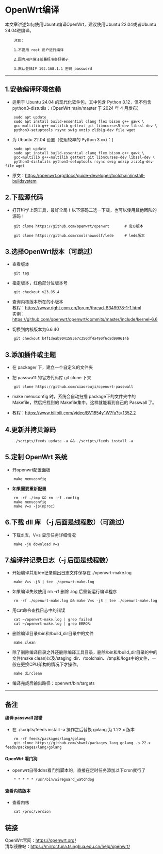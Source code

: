 # OpenWrt编译

本文章讲述如何使用Ubuntu编译OpenWrt，建议使用Ubuntu 22.04或者Ubuntu 24.04进编译。

```
    注意：

    1.不要用 root 用户进行编译

    2.国内用户编译前最好准备好梯子

    3.默认登陆IP 192.168.1.1 密码 password
```
---
## 1.安装编译环境依赖
- 适用于 Ubuntu 24.04 的现代化软件包，其中包含 Python 3.12，但不包含 python3-distutils：（OpenWrt main/master 于 2024 年 4 月发布）
```
    sudo apt update
    sudo apt install build-essential clang flex bison g++ gawk \
    gcc-multilib g++-multilib gettext git libncurses5-dev libssl-dev \
    python3-setuptools rsync swig unzip zlib1g-dev file wget
```

- 为 Ubuntu 22.04 设置（使用较早的 Python 3.xx）：)
```
    sudo apt update
    sudo apt install build-essential clang flex bison g++ gawk \
    gcc-multilib g++-multilib gettext git libncurses-dev libssl-dev \
    python3-distutils python3-setuptools rsync swig unzip zlib1g-dev file wget
```

- 原文：https://openwrt.org/docs/guide-developer/toolchain/install-buildsystem

## 2.下载源代码
- 打开科学上网工具，最好全局！以下源码二选一下载，也可以使用其他团队的源码！
```
    git clone https://github.com/openwrt/openwrt       # 官方版本

    git clone https://github.com/coolsnowwolf/lede     # lede版本
```

## 3.选择OpenWrt版本（可跳过）
- 查看版本
```
    git tag
```

- 指定版本，红色部分位版本号
```
    git checkout v23.05.4
```

- 查询内核版本所在的小版本  
教程：https://www.right.com.cn/forum/thread-8349978-1-1.html <br>
实例：https://github.com/openwrt/openwrt/commits/master/include/kernel-6.6

- 切换到内核版本为6.6.40
```
    git checkout b4f1deab9041583e7c350df4a490f6c8d999614b
```
## 3.添加插件或主题
- 在 package/ 下，建立一个自定义的文件夹

- 把 passwa11 的官方代码库 git clone 下来 
```
    git clone https://github.com/xiaorouji/openwrt-passwall
```

- make menuconfig 时，系统会自动扫描 package下的文件夹中的 Makefile，然后把找到的 Makefile集中，这样就能看到自己的 Passwall 了。

- 教程：https://www.bilibili.com/video/BV1854y1W7fu?t=1352.2

## 4.更新并拷贝源码
```
    ./scripts/feeds update -a && ./scripts/feeds install -a
```

## 5.定制 OpenWrt 系统
- 开openwrt配置面板
```
    make menuconfig
```

- **如果需要重新配置**
```
    rm -rf ./tmp && rm -rf .config
    make menuconfig
    make V=s -j$(nproc)
```

## 6.下载 dll 库 （-j 后面是线程数）（可跳过）
- 下载dl库，V=s 显示任务详细情况
```
    make -j8 download V=s                                      
```

## 7.编译并记录日志（-j 后面是线程数）
- 开始编译并用tee记录输出日志文件保存在 ./openwrt-make.log
```
    make V=s -j8 | tee ./openwrt-make.log
```

- 如果编译失败使用 rm -rf 删除 .log 后重新运行编译程序 
```
    rm -rf ./openwrt-make.log && make V=s -j8 | tee ./openwrt-make.log
```

- 用cat命令查找日志中的错误
```
    cat ~/openwrt-make.log | grep failed
    cat ~/openwrt-make.log | grep ERROR:
```

- 删除编译目录/bin和/build_dir目录中的文件
```
    make clean
```

- 除了删除编译目录之外还删除编译工具目录，删除/bin和/build_dir目录的中的文件(make clean)以及/staging_dir、/toolchain、/tmp和/logs中的文件，一般在更换CPU架构的情况下才操作。
```
    make dirclean
```

- 编译完成后输出路径：openwrt/bin/targets

---
## 备注
#### 编译 passwall 报错
- 在 ./scripts/feeds install -a 操作之后替换 golang 为 1.22.x 版本
```
    rm -rf feeds/packages/lang/golang
    git clone https://github.com/sbwml/packages_lang_golang -b 22.x feeds/packages/lang/golang
```

#### OpenWrt 看门狗
- openwrt自带ddns看门狗脚本的，直接在定时任务添加以下cron就行了
```
    * * * * * /usr/bin/wireguard_watchdog
```

#### 查看内核版本
- 查看内核
```
    cat /proc/version
```
## 链接
OpenWrt官网：https://openwrt.org/ <br>
清华镜像站：https://mirror.tuna.tsinghua.edu.cn/help/openwrt/